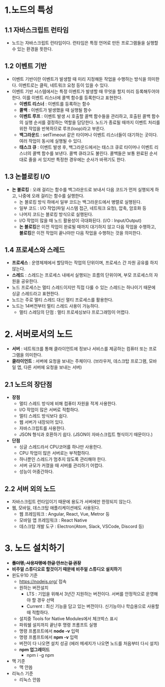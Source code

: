 # 1.노드의 특성
## 1.1 자바스크립트 런타임
* 노드는 자바스크립트 런타임이다. 런타임은 특정 언어로 만든 프로그램들을 실행할 수 있는 환경을 뜻한다.

## 1.2 이벤트 기반
* 이벤트 기반이란 이벤트가 발생할 때 미리 지정해둔 작업을 수행하는 방식을 의미한다. 이벤트로는 클릭, 네트워크 요청 등이 있을 수 있다.
* 이벤트 기반 시스템에서는 특정 이벤트가 발생할 때 무엇을 할지 미리 등록해두어야 한다. 이를 이벤트 리스너에 콜백 함수를 등록한다고 표현한다.
  * **이벤트 리스너** : 이벤트를 등록하는 함수
  * **콜백** : 이벤트가 발생했을 때 실행될 함수
  * **이벤트 루프** : 이벤트 발생 시 호출할 콜백 함수들을 관리하고, 호출된 콜백 함수의 실행 순서를 결정하는 역할을 담당한다. 노드가 종료될 때까지 이벤트 처리를 위한 작업을 반복하므로 루프(loop)라고 부른다.
  * **백그라운드** : setTimeout 같은 타이머나 이벤트 리스너들이 대기하는 곳이다. 여러 작업이 동시에 실행될 수 있다.
  * **태스크 큐** : 이벤트 발생 후, 백그라운드에서는 태스크 큐로 타이머나 이벤트 리스너의 콜백 함수를 보낸다. 콜백 큐라고도 불린다. 콜백들은 보통 완료된 순서대로 줄을 서 있지만 특정한 경우에는 순사가 바뀌기도 한다.

## 1.3 논블로킹 I/O
* **논 블로킹** : 오래 걸리는 함수를 백그라운드로 보내서 다음 코드가 먼저 실행되게 하고, 나중에 오래 걸리는 함수를 실행한다.
    * 논 블로킹 방식 하에서 일부 코드는 백그라운드에서 병렬로 실행된다.
    * 일부 코드 : I/O 작업(파일 시스템 접근, 네트워크 요청), 압축, 암호화 등
    * 나머지 코드는 블로킹 방식으로 실행된다.
    * I/O 작업이 많을 때 노드 활용성이 극대화된다. (I/O : Input/Output)
    * **논 블로킹**은 이전 작업이 완료될 때까지 대기하지 않고 다음 작업을 수행하고, **블로킹**은 이전 작업이 끝나야만 다음 작업을 수행하는 것을 의미한다.

## 1.4 프로세스와 스레드
* **프로세스** : 운영체제에서 할당하는 작업의 단위이며, 프로세스 간 자원 공유를 하지 않는다.
* **스레드** : 스레드는 프로세스 내에서 실행되는 흐름의 단위이며, 부모 프로세스의 자원을 공유한다.
* 노드 프로세스는 멀티 스레드이지만 직접 다룰 수 있는 스레드는 하나이기 때문에 싱글 스레드라고 표현한다.
* 노드는 주로 멀티 스레드 대신 멀티 프로세스를 활용한다.
* 노드는 14버전부터 멀티 스레드 사용이 가능하다.
    * 멀티 스레딩의 단점 : 멀티 프로세싱보다 프로그래밍이 어렵다.

# 2. 서버로서의 노드
* **서버** : 네트워크를 통해 클라이언트에 정보나 서비스를 제공하는 컴퓨터 또는 프로그램을 의미한다.
* **클라이언트** : 서버에 요청을 보내는 주체이다. (브라우저, 데스크탑 프로그램, 모바일 앱, 다른 서버에 요청을 보내는 서버)

## 2.1 노드의 장단점
* **장점**
    * 멀티 스레드 방식에 비해 컴퓨터 자원을 적게 사용한다.
    * I/O 작업이 많은 서버로 적합하다.
    * 멀티 스레드 방식보다 쉽다.
    * 웹 서버가 내장되어 있다.
    * 자바스크립트를 사용한다.
    * JSON 형식과 호환하기 쉽다. (JSON이 자바스크립트 형식이기 때문이다.)
* **단점**
    * 싱글 스레드라서 CPU코어를 하나만 사용한다.
    * CPU 작업이 많은 서버로는 부적합하다.
    * 하나뿐인 스레드가 멈추지 않도록 관리해야 한다.
    * 서버 규모가 커졌을 때 서버를 관리하기 어렵다.
    * 성능이 어중간하다.

## 2.2 서버 외의 노드
* 자바스크립트 런타임이기 때문에 용도가 서버에만 한정되지 않는다.
* 웹, 모바일, 데스크탑 애플리케이션에도 사용된다.
    * 웹 프레임워크 : Angular, React, Vue, Metror 등
    * 모바일 앱 프레임워크 : React Native
    * 데스크탑 개발 도구 : Electron(Atom, Slack, VSCode, Discord 등)

# 3. 노드 설치하기
* **~~폴더명, 사용자명에 한글 안쓰는걸 권장~~**
* **비주얼 스튜디오로 할것이기 때문에 비주얼 스튜디오 설치하기**
* 윈도우10 기준
    * <https://nodejs.org/> 접속
    * 원하는 버전설치
        * LTS : 기업을 위해서 3년간 지원하는 버전이다. 서버를 안정적으로 운영해야 할 경우 선택
        * Current : 최신 기능을 담고 있는 버전이다. 신기능이나 학습용으로 사용할 때 적합하다.
    * 설치중 Tools for Native Modules에서 체크박스 표시
    * 파워쉘 설치까지 끝난후 명령 프롬프트 실행
    * 명령 프롬프트에서 **node -v** 입력
    * 명령 프롬프트에서 **npm -v** 입력
    * 버전이 다 나오면 설치 성공 (에러 메세지가 나오면 노드를 처음부터 다시 설치)
    * **npm 업그레이드**
        * npm i -g npm
* 맥 기준
    * 맥 안씀
* 리눅스 기준
    * 리눅스 안씀